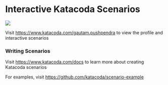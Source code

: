 # Interactive Katacoda Scenarios

[![](http://shields.katacoda.com/katacoda/gautam.pushpendra/count.svg)](https://www.katacoda.com/gautam.pushpendra "Get your profile on Katacoda.com")

Visit https://www.katacoda.com/gautam.pushpendra to view the profile and interactive scenarios

### Writing Scenarios
Visit https://www.katacoda.com/docs to learn more about creating Katacoda scenarios

For examples, visit https://github.com/katacoda/scenario-example

